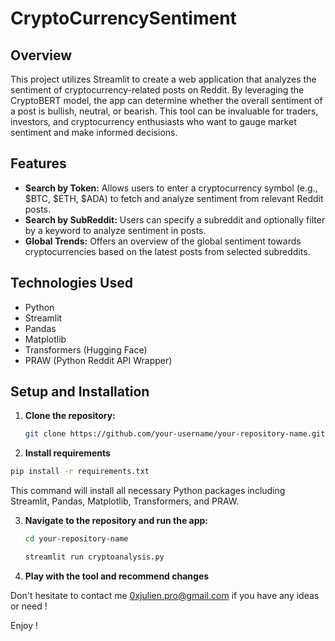 # CryptoCurrencySentiment

## Overview

This project utilizes Streamlit to create a web application that analyzes the sentiment of cryptocurrency-related posts on Reddit. By leveraging the CryptoBERT model, the app can determine whether the overall sentiment of a post is bullish, neutral, or bearish. This tool can be invaluable for traders, investors, and cryptocurrency enthusiasts who want to gauge market sentiment and make informed decisions.

## Features

- **Search by Token:** Allows users to enter a cryptocurrency symbol (e.g., $BTC, $ETH, $ADA) to fetch and analyze sentiment from relevant Reddit posts.
- **Search by SubReddit:** Users can specify a subreddit and optionally filter by a keyword to analyze sentiment in posts.
- **Global Trends:** Offers an overview of the global sentiment towards cryptocurrencies based on the latest posts from selected subreddits.

## Technologies Used

- Python
- Streamlit
- Pandas
- Matplotlib
- Transformers (Hugging Face)
- PRAW (Python Reddit API Wrapper)

## Setup and Installation

1. **Clone the repository:**
   
   ```bash
   git clone https://github.com/your-username/your-repository-name.git
   ```
2. **Install requirements**

  ```bash
pip install -r requirements.txt
  ```
This command will install all necessary Python packages including Streamlit, Pandas, Matplotlib, Transformers, and PRAW.

3. **Navigate to the repository and run the app:**
   
   ```bash
   cd your-repository-name

   streamlit run cryptoanalysis.py
   ```

4. **Play with the tool and recommend changes**

Don't hesitate to contact me 0xjulien.pro@gmail.com if you have any ideas or need !

Enjoy !


   
